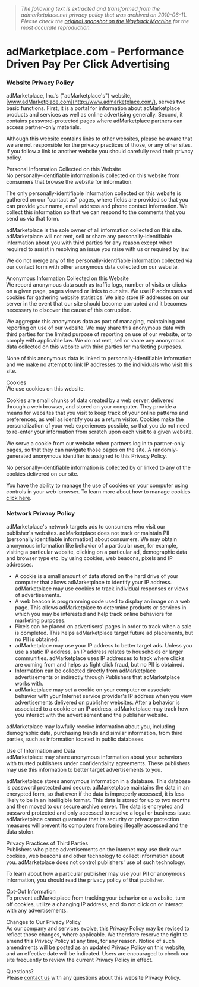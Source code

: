 > *The following text is extracted and transformed from the admarketplace.net privacy policy that was archived on 2010-06-11. Please check the [original snapshot on the Wayback Machine](https://web.archive.org/web/20100611210209id_/http%3A//admarketplace.net/privacy.html) for the most accurate reproduction.*

# adMarketplace.com - Performance Driven Pay Per Click Advertising

### Website Privacy Policy

adMarketplace, Inc.'s ("adMarketplace's") website, [www.adMarketplace.com](http://www.admarketplace.com/), serves two basic functions. First, it is a portal for information about adMarketplace products and services as well as online advertising generally. Second, it contains password-protected pages where adMarketplace partners can access partner-only materials. 

Although this website contains links to other websites, please be aware that we are not responsible for the privacy practices of those, or any other sites. If you follow a link to another website you should carefully read their privacy policy. 

Personal Information Collected on this Website  
No personally-identifiable information is collected on this website from consumers that browse the website for information. 

The only personally-identifiable information collected on this website is gathered on our "contact us" pages, where fields are provided so that you can provide your name, email address and phone contact information. We collect this information so that we can respond to the comments that you send us via that form. 

adMarketplace is the sole owner of all information collected on this site. adMarketplace will not rent, sell or share any personally-identifiable information about you with third parties for any reason except when required to assist in resolving an issue you raise with us or required by law. 

We do not merge any of the personally-identifiable information collected via our contact form with other anonymous data collected on our website. 

Anonymous Information Collected on this Website  
We record anonymous data such as traffic logs, number of visits or clicks on a given page, pages viewed or links to our site. We use IP addresses and cookies for gathering website statistics. We also store IP addresses on our server in the event that our site should become corrupted and it becomes necessary to discover the cause of this corruption. 

We aggregate this anonymous data as part of managing, maintaining and reporting on use of our website. We may share this anonymous data with third parties for the limited purpose of reporting on use of our website, or to comply with applicable law. We do not rent, sell or share any anonymous data collected on this website with third parties for marketing purposes. 

None of this anonymous data is linked to personally-identifiable information and we make no attempt to link IP addresses to the individuals who visit this site. 

Cookies  
We use cookies on this website. 

Cookies are small chunks of data created by a web server, delivered through a web browser, and stored on your computer. They provide a means for websites that you visit to keep track of your online patterns and preferences, as well as identify you as a return visitor. Cookies make the personalization of your web experiences possible, so that you do not need to re-enter your information from scratch upon each visit to a given website. 

We serve a cookie from our website when partners log in to partner-only pages, so that they can navigate those pages on the site. A randomly-generated anonymous identifier is assigned to this Privacy Policy. 

No personally-identifiable information is collected by or linked to any of the cookies delivered on our site. 

You have the ability to manage the use of cookies on your computer using controls in your web-browser. To learn more about how to manage cookies [click here](http://en.wikipedia.org/wiki/HTTP_cookie). 

### Network Privacy Policy

adMarketplace's network targets ads to consumers who visit our publisher's websites. adMarketplace does not track or maintain PII (personally identifiable information) about consumers. We may obtain anonymous information like behavior of a particular user, for example, visiting a particular website, clicking on a particular ad, demographic data and browser type etc. by using cookies, web beacons, pixels and IP addresses. 

  * A cookie is a small amount of data stored on the hard drive of your computer that allows adMarketplace to identify your IP address. adMarketplace may use cookies to track individual responses or views of advertisements.
  * A web beacon is programming code used to display an image on a web page. This allows adMarketplace to determine products or services in which you may be interested and help track online behaviors for marketing purposes.
  * Pixels can be placed on advertisers' pages in order to track when a sale is completed. This helps adMarketplace target future ad placements, but no PII is obtained.
  * adMarketplace may use your IP address to better target ads. Unless you use a static IP address, an IP address relates to households or larger communities. adMarketplace uses IP addresses to track where clicks are coming from and helps us fight click fraud, but no PII is obtained.
  * Information can be collected directly from adMarketplace advertisements or indirectly through Publishers that adMarketplace works with.
  * adMarketplace may set a cookie on your computer or associate behavior with your Internet service provider's IP address when you view advertisements delivered on publisher websites. After a behavior is associated to a cookie or an IP address, adMarketplace may track how you interact with the advertisement and the publisher website.



adMarketplace may lawfully receive information about you, including demographic data, purchasing trends and similar information, from third parties, such as information located in public databases. 

Use of Information and Data  
adMarketplace may share anonymous information about your behaviors with trusted publishers under confidentiality agreements. These publishers may use this information to better target advertisements to you. 

adMarketplace stores anonymous information in a database. This database is password protected and secure. adMarketplace maintains the data in an encrypted form, so that even if the data is improperly accessed, it is less likely to be in an intelligible format. This data is stored for up to two months and then moved to our secure archive server. The data is encrypted and password protected and only accessed to resolve a legal or business issue. adMarketplace cannot guarantee that its security or privacy protection measures will prevent its computers from being illegally accessed and the data stolen. 

Privacy Practices of Third Parties  
Publishers who place advertisements on the internet may use their own cookies, web beacons and other technology to collect information about you. adMarketplace does not control publishers' use of such technology. 

To learn about how a particular publisher may use your PII or anonymous information, you should read the privacy policy of that publisher. 

Opt-Out Information  
To prevent adMarketplace from tracking your behavior on a website, turn off cookies, utilize a changing IP address, and do not click on or interact with any advertisements. 

Changes to Our Privacy Policy  
As our company and services evolve, this Privacy Policy may be revised to reflect those changes, where applicable. We therefore reserve the right to amend this Privacy Policy at any time, for any reason. Notice of such amendments will be posted as an updated Privacy Policy on this website, and an effective date will be indicated. Users are encouraged to check our site frequently to review the current Privacy Policy in effect. 

Questions?  
Please [contact us](https://web.archive.org/web/20100611210209id_/http%3A//admarketplace.net/contact.php) with any questions about this website Privacy Policy. 

  

